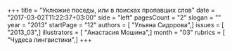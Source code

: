 +++
title = "Уклюжие поседы, или в поисках пропавших слов"
date = "2017-03-02T11:22:37+03:00"
side = "left"
pagesCount = "2"
slogan = ""
year = "2013"
startPage = "12"
authors = [ "Ульяна Сидорова",]
issues = [ "2013_03",]
illustrators = [ "Анастасия Мошина",]
month = "03"
rubrics = [ "Чудеса лингвистики",]
+++
